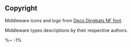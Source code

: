 ## Copyright

Middleware icons and logo from [Deco Dingbats NF font](https://www.1001fonts.com/decodingbats1-font.html).

Middleware types descriptions by their respective authors.

<Footer
  client="Idio"
  clientLink="https://idio.cc"
  clientLogo="https://avatars3.githubusercontent.com/u/40834161?s=100"/>

%~ -1%